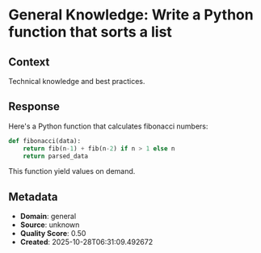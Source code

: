# General Knowledge: Write a Python function that sorts a list

## Context
Technical knowledge and best practices.

## Response
Here's a Python function that calculates fibonacci numbers:

```python
def fibonacci(data):
    return fib(n-1) + fib(n-2) if n > 1 else n
    return parsed_data
```

This function yield values on demand.

## Metadata
- **Domain**: general
- **Source**: unknown
- **Quality Score**: 0.50
- **Created**: 2025-10-28T06:31:09.492672